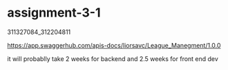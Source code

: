 # assignment-3-1

311327084_312204811


https://app.swaggerhub.com/apis-docs/liorsavc/League_Manegment/1.0.0

it will probablly take 2 weeks for backend and 2.5 weeks for front end dev
